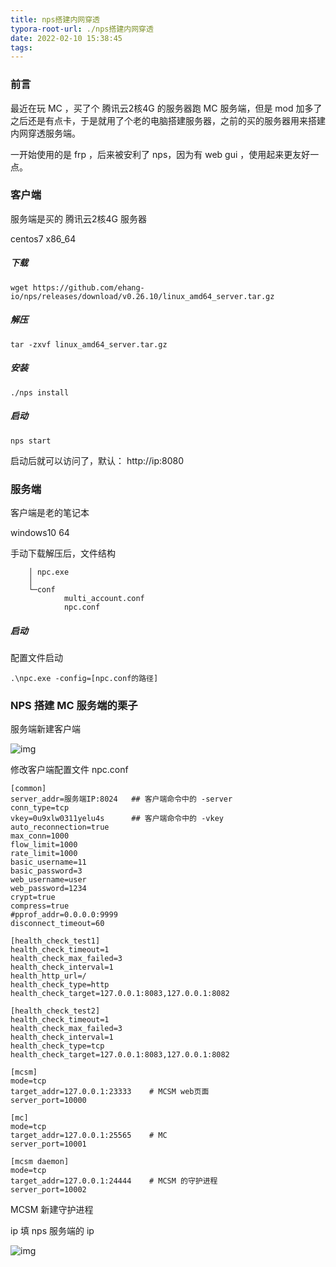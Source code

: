 ```yaml
---
title: nps搭建内网穿透
typora-root-url: ./nps搭建内网穿透
date: 2022-02-10 15:38:45
tags:
---
```


### 前言

最近在玩 MC ，买了个 腾讯云2核4G 的服务器跑 MC 服务端，但是 mod 加多了之后还是有点卡，于是就用了个老的电脑搭建服务器，之前的买的服务器用来搭建内网穿透服务端。

一开始使用的是 frp ，后来被安利了 nps，因为有 web gui ，使用起来更友好一点。

### 客户端

服务端是买的 腾讯云2核4G 服务器

centos7 x86_64

##### 下载

```shell
wget https://github.com/ehang-io/nps/releases/download/v0.26.10/linux_amd64_server.tar.gz
```

##### 解压

```shell
tar -zxvf linux_amd64_server.tar.gz
```

##### 安装

```shell
./nps install
```

##### 启动

```
nps start
```

启动后就可以访问了，默认： http://ip:8080

### 服务端

客户端是老的笔记本

windows10 64

手动下载解压后，文件结构

```shell
    │ npc.exe
    │
    └─conf
            multi_account.conf
            npc.conf
```

##### 启动

配置文件启动

```
.\npc.exe -config=[npc.conf的路径]
```

### NPS 搭建 MC 服务端的栗子

服务端新建客户端

![img](http://fengye404.top/wp-content/uploads/2022/03/35JFL@@OI1ANATO7LACGM-1.png)



修改客户端配置文件 npc.conf

```
[common]
server_addr=服务端IP:8024   ## 客户端命令中的 -server
conn_type=tcp
vkey=0u9xlw0311yelu4s      ## 客户端命令中的 -vkey
auto_reconnection=true
max_conn=1000
flow_limit=1000
rate_limit=1000
basic_username=11
basic_password=3
web_username=user
web_password=1234
crypt=true
compress=true
#pprof_addr=0.0.0.0:9999
disconnect_timeout=60

[health_check_test1]
health_check_timeout=1
health_check_max_failed=3
health_check_interval=1
health_http_url=/
health_check_type=http
health_check_target=127.0.0.1:8083,127.0.0.1:8082

[health_check_test2]
health_check_timeout=1
health_check_max_failed=3
health_check_interval=1
health_check_type=tcp
health_check_target=127.0.0.1:8083,127.0.0.1:8082

[mcsm]
mode=tcp
target_addr=127.0.0.1:23333    # MCSM web页面
server_port=10000

[mc]
mode=tcp
target_addr=127.0.0.1:25565    # MC
server_port=10001

[mcsm daemon]
mode=tcp
target_addr=127.0.0.1:24444    # MCSM 的守护进程
server_port=10002
```

MCSM 新建守护进程

ip 填 nps 服务端的 ip

![img](http://fengye404.top/wp-content/uploads/2022/03/L8INDAXU8V94Q9OACKE.png)


